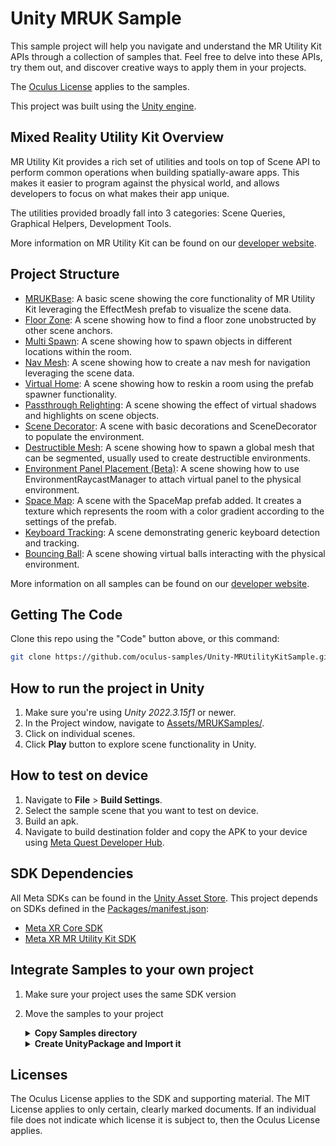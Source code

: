 # Unity MRUK Sample

This sample project will help you navigate and understand the MR Utility Kit APIs through a collection of samples that. Feel free to delve into these APIs, try them out, and discover creative ways to apply them in your projects.

The [Oculus License](./LICENSE) applies to the samples.

This project was built using the [Unity engine](https://unity.com/download).

## Mixed Reality Utility Kit Overview

MR Utility Kit provides a rich set of utilities and tools on top of Scene API to perform common operations when building spatially-aware apps. This makes it easier to program against the physical world, and allows developers to focus on what makes their app unique.

The utilities provided broadly fall into 3 categories: Scene Queries, Graphical Helpers, Development Tools.

More information on MR Utility Kit can be found on our [developer website](https://developers.meta.com/horizon/documentation/unity/unity-mr-utility-kit-overview/).


## Project Structure

- [MRUKBase](./Assets/MRUKSamples/Basic): A basic scene showing the core functionality of MR Utility Kit leveraging the EffectMesh prefab to visualize the scene data.
- [Floor Zone](./Assets/MRUKSamples/FloorZone): A scene showing how to find a floor zone unobstructed by other scene anchors.
- [Multi Spawn](./Assets/MRUKSamples/MultiSpawn): A scene showing how to spawn objects in different locations within the room.
- [Nav Mesh](./Assets/MRUKSamples/NavMesh): A scene showing how to create a nav mesh for navigation leveraging the scene data.
- [Virtual Home](./Assets/MRUKSamples/VirtualHome): A scene showing how to reskin a room using the prefab spawner functionality.
- [Passthrough Relighting](./Assets/MRUKSamples/PassthroughRelighting): A scene showing the effect of virtual shadows and highlights on scene objects.
- [Scene Decorator](./Assets/MRUKSamples/SceneDecorator): A scene with basic decorations and SceneDecorator to populate the environment.
- [Destructible Mesh](./Assets/MRUKSamples/DestructibleMesh): A scene showing how to spawn a global mesh that can be segmented, usually used to create destructible environments.
- [Environment Panel Placement (Beta)](./Assets/MRUKSamples/Experimental/EnvironmentPanelPlacement): A scene showing how to use EnvironmentRaycastManager to attach virtual panel to the physical environment.
- [Space Map](./Assets/MRUKSamples/SpaceMap): A scene with the SpaceMap prefab added. It creates a texture which represents the room with a color gradient according to the settings of the prefab.
- [Keyboard Tracking](./Assets/MRUKSamples/AnchorTracker): A scene demonstrating generic keyboard detection and tracking.
- [Bouncing Ball](./Assets/MRUKSamples/BouncingBall): A scene showing virtual balls interacting with the physical environment.

More information on all samples can be found on our [developer website](https://developers.meta.com/horizon/documentation/unity/unity-mr-utility-kit-samples).

## Getting The Code

Clone this repo using the "Code" button above, or this command:
```sh
git clone https://github.com/oculus-samples/Unity-MRUtilityKitSample.git
```

## How to run the project in Unity

1. Make sure you're using  *Unity 2022.3.15f1* or newer.
2. In the Project window, navigate to [Assets/MRUKSamples/](Assets/MRUKSamples).
3. Click on individual scenes.
4. Click **Play** button to explore scene functionality in Unity.

## How to test on device

1. Navigate to **File** > **Build Settings**.
2. Select the sample scene that you want to test on device.
3. Build an apk.
4. Navigate to build destination folder and copy the APK to your device using [Meta Quest Developer Hub](https://developer.oculus.com/documentation/unity/ts-odh-deploy-build/).

## SDK Dependencies

All Meta SDKs can be found in the [Unity Asset Store](https://assetstore.unity.com/publishers/25353).
This project depends on SDKs defined in the [Packages/manifest.json](./Packages/manifest.json):

* [Meta XR Core SDK](https://assetstore.unity.com/packages/tools/integration/meta-xr-core-sdk-269169)
* [Meta XR MR Utility Kit SDK](https://assetstore.unity.com/packages/tools/integration/meta-mr-utility-kit-272450)

## Integrate Samples to your own project

1. Make sure your project uses the same SDK version
2. Move the samples to your project
   <details>
      <summary><b>Copy Samples directory</b></summary>

      + Copy [Assets/MRUKSamples](./Assets/MRUKSamples) directory to your own project
    </details>
    <details>
      <summary><b>Create UnityPackage and Import it</b></summary>

      1. Open Unity-MRUtilityKitSample project in Unity
      2. Right-click on [Assets/MRUKSamples](./Assets/MRUKSamples) and select <i>Export Package...</i>
      3. Save package in an easy location to retrieve
      4. Open your own project (where you want the samples to be added)
      5. Click on <i>Assets->Import Package->Custom Package...</i> from the menu bar
      6. Find the package we saved in step 3 and click <i>Open</i>
    </details>

## Licenses

The Oculus License applies to the SDK and supporting material. The MIT License applies to only certain, clearly marked documents. If an individual file does not indicate which license it is subject to, then the Oculus License applies.
